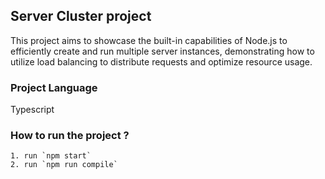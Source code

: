 
## Server Cluster project
This project aims to showcase the built-in capabilities of Node.js to efficiently create and run multiple server instances, demonstrating how to utilize load balancing to distribute requests and optimize resource usage.

### Project Language
Typescript

### How to run the project ?
    1. run `npm start`
    2. run `npm run compile`